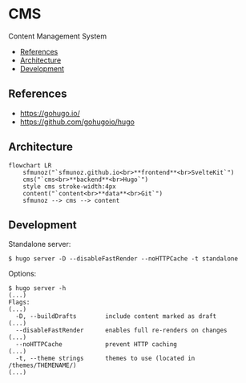 # CMS

Content Management System

- [References](#references)
- [Architecture](#architecture)
- [Development](#development)

## References

- https://gohugo.io/
- https://github.com/gohugoio/hugo

## Architecture

```mermaid
flowchart LR
    sfmunoz("`sfmunoz.github.io<br>**frontend**<br>SvelteKit`")
    cms("`cms<br>**backend**<br>Hugo`")
    style cms stroke-width:4px
    content("`content<br>**data**<br>Git`")
    sfmunoz --> cms --> content
```

## Development

Standalone server:

```
$ hugo server -D --disableFastRender --noHTTPCache -t standalone
```

Options:

```
$ hugo server -h
(...)
Flags:
(...)
  -D, --buildDrafts        include content marked as draft
(...)
  --disableFastRender      enables full re-renders on changes
(...)
  --noHTTPCache            prevent HTTP caching
(...)
  -t, --theme strings      themes to use (located in /themes/THEMENAME/)
(...)
```
